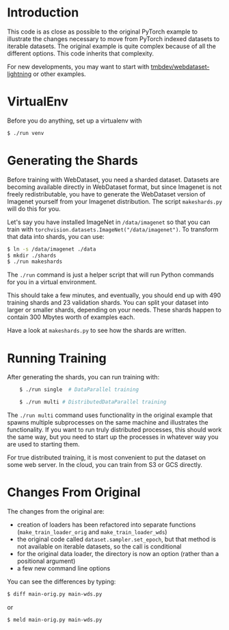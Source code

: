 # Introduction

This code is as close as possible to the original PyTorch example to illustrate
the changes necessary to move from PyTorch indexed datasets to iterable datasets.
The original example is quite complex because of all the different options.
This code inherits that complexity.

For new developments, you may want to start with [tmbdev/webdataset-lightning](http://github.com/tmbdev/webdataset-lightning) or other examples.

# VirtualEnv

Before you do anything, set up a virtualenv with

```Bash
$ ./run venv
```

# Generating the Shards

Before training with WebDataset, you need a sharded dataset. Datasets are becoming
available directly in WebDataset format, but since Imagenet is not freely
redistributable, you have to generate the WebDataset version of Imagenet yourself
from your Imagenet distribution. The script `makeshards.py` will do this for you.

Let's say you have installed ImageNet in `/data/imagenet` so that you can
train with `torchvision.datasets.ImageNet("/data/imagenet")`. To transform
that data into shards, you can use:
```Bash
$ ln -s /data/imagenet ./data
$ mkdir ./shards
$ ./run makeshards
```

The `./run` command is just a helper script that will run Python commands
for you in a virtual environment.

This should take a few minutes, and eventually, you should end up with 490
training shards and 23 validation shards. You can split your dataset into larger
or smaller shards, depending on your needs. These shards happen to contain
300 Mbytes worth of examples each.

Have a look at `makeshards.py` to see how the shards are written.

# Running Training

After generating the shards, you can run training with:

```Bash
    $ ./run single  # DataParallel training
```


```Bash
    $ ./run multi # DistributedDataParallel training
```

The `./run multi` command uses functionality in the original example
that spawns multiple subprocesses on the same machine and illustrates
the functionality. If you want to run truly distributed processes,
this should work the same way, but you need to start up the processes
in whatever way you are used to starting them.

For true distributed training, it is most convenient to put the
dataset on some web server. In the cloud, you can train from S3 or GCS
directly.

# Changes From Original

The changes from the original are:

- creation of loaders has been refactored into separate functions
  (`make_train_loader_orig` and `make_train_loader_wds`)
- the original code called `dataset.sampler.set_epoch`, but that method
  is not available on iterable datasets, so the call is conditional
- for the original data loader, the directory is now an option (rather
  than a positional argument)
- a few new command line options

You can see the differences by typing:

```Bash
$ diff main-orig.py main-wds.py
```

or

```Bash
$ meld main-orig.py main-wds.py
```
